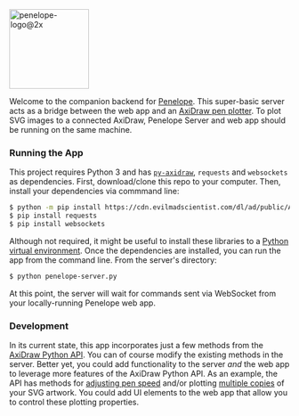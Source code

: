 <img width="143" alt="penelope-logo@2x" src="https://user-images.githubusercontent.com/10648307/189042884-1d4daf88-a954-47db-9e78-a628f45ece93.png">

Welcome to the companion backend for <a href="https://github.com/Penelope-for-AxiDraw/penelope" target="_blank">Penelope</a>. This super-basic server acts as a bridge between the web app and an <a href="https://shop.evilmadscientist.com/productsmenu/846" target="_blank">AxiDraw pen plotter</a>. To plot SVG images to a connected AxiDraw, Penelope Server and web app should be running on the same machine.

### Running the App

This project requires Python 3 and has <a href="https://axidraw.com/doc/py_api/#" target="_blank">`py-axidraw`</a>, `requests` and `websockets` as dependencies. First, download/clone this repo to your computer. Then, install your dependencies via commmand line:

```bash
$ python -m pip install https://cdn.evilmadscientist.com/dl/ad/public/AxiDraw_API.zip
$ pip install requests
$ pip install websockets
```

Although not required, it might be useful to install these libraries to a <a href="https://docs.python.org/3/tutorial/venv.html" target="_blank">Python virtual environment</a>. Once the dependencies are installed, you can run the app from the command line. From the server's directory:

```bash
$ python penelope-server.py
```

At this point, the server will wait for commands sent via WebSocket from your locally-running Penelope web app.

### Development
In its current state, this app incorporates just a few methods from the <a href="https://axidraw.com/doc/py_api/#introduction" target="_blank">AxiDraw Python API</a>. You can of course modify the existing methods in the server. Better yet, you could add functionality to the server _and_ the web app to leverage more features of the AxiDraw Python API. As an example, the API has methods for <a href="https://axidraw.com/doc/py_api/#speed_pendown" target="_blank">adjusting pen speed</a> and/or plotting <a href="https://axidraw.com/doc/py_api/#copies" target="_blank">multiple copies</a> of your SVG artwork. You could add UI elements to the web app that allow you to control these plotting properties. 
